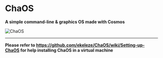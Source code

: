 # ChaOS
**A simple command-line & graphics OS made with Cosmos**

![ChaOS](https://user-images.githubusercontent.com/109512837/198657014-0e28b2dc-91a0-4d4c-a024-e80e4cc2c522.png)

***

**Please refer to https://github.com/ekeleze/ChaOS/wiki/Setting-up-ChaOS for help installing ChaOS in a virtual machine**
